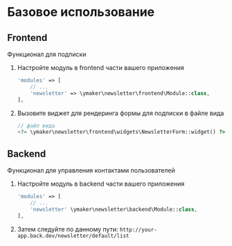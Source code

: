 Базовое использование
=====================

Frontend
--------
Функционал для подписки

1. Настройте модуль в frontend части вашего приложения

    ```php
    'modules' => [
        // ...
        'newsletter' => \ymaker\newsletter\frontend\Module::class,
    ],
    ```

2. Вызовите виджет для рендеринга формы для подписки в файле вида
    ```php
    // файл вида
    <?= \ymaker\newsletter\frontend\widgets\NewsletterForm::widget() ?>
    ```

Backend
-------
Функционал для управления контактами пользователей

1. Настройте модуль в backend части вашего приложения
    ```php
    'modules' => [
        // ...
        'newsletter' \ymaker\newsletter\backend\Module::class,
    ],
    ```
2. Затем следуйте по данному пути: `http://your-app.back.dev/newsletter/default/list`
